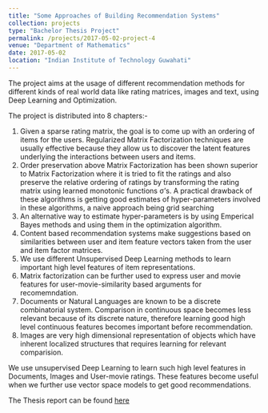 ```yaml
---
title: "Some Approaches of Building Recommendation Systems"
collection: projects
type: "Bachelor Thesis Project"
permalink: /projects/2017-05-02-project-4
venue: "Department of Mathematics"
date: 2017-05-02
location: "Indian Institute of Technology Guwahati"
---
```


The project aims at the usage of different recommendation methods for different kinds of real world data like rating matrices, images and text, using Deep Learning and Optimization.

The project is distributed into 8 chapters:-
1. Given a sparse rating matrix, the goal is to come up with an ordering of items for the users. Regularized Matrix Factorization techniques are usually effective because they allow us to discover the latent features underlying the interactions between users and items.
2. Order preservation above Matrix Factorization has been shown superior to Matrix Factorization where it is tried to fit the ratings and also preserve the relative ordering of ratings by transforming the rating matrix using learned monotonic functions
σ’s. A practical drawback of these algorithms is getting good estimates of hyper-parameters involved in these algorithms, a naive approach being grid searching
3. An alternative way to estimate hyper-parameters is by using Emperical Bayes methods and using them in the optimization algorithm.
4. Content based recommendation systems make suggestions based on similarities between user and item feature vectors taken from the user and item factor matrices.
5. We use different Unsupervised Deep Learning methods to learn important high level features of item representations.
6. Matrix factorization can be further used to express user and movie features for user-movie-similarity based arguments for recomemndation.
7. Documents or Natural Languages are known to be a discrete combinatorial system. Comparison in continuous space becomes less relevant because of its discrete nature, therefore learning good high level continuous features becomes important before recommendation.
8. Images are very high dimensional representation of objects which have inherent localized structures that requires learning for relevant comparision.

We use unsupervised Deep Learning to learn such high level features in Documents, Images and User-movie ratings. These features become useful when we further use vector space models to get good recommendations.

The Thesis report can be found [here](https://drive.google.com/file/d/1BoiSnZnRZlvHk0MUdu7kj__P7DQoaPFx/view?usp=sharing)